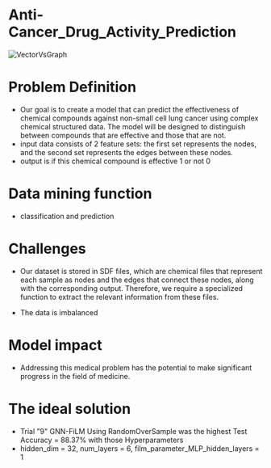 # Anti-Cancer_Drug_Activity_Prediction
![VectorVsGraph](https://github.com/AhmedAbdElbassset/Anti-Cancer_Drug_Activity_Prediction/assets/92690999/80690c69-56db-4f47-b686-8c91341877ce)

# Problem Definition

- Our goal is to create a model that can predict the effectiveness of chemical compounds against non-small cell lung cancer using complex chemical structured data. The model will be designed to distinguish between compounds that are effective and those that are not.
- input data consists of 2 feature sets: the first set represents the nodes, and the second set represents the edges between these nodes.
- output is if this chemical compound is effective 1 or not 0

# Data mining function

- classification and prediction

# Challenges

- Our dataset is stored in SDF files, which are chemical files that represent each sample as nodes and the edges that connect these nodes, along with the corresponding output. Therefore, we require a specialized function to extract the relevant information from these files.

- The data is imbalanced

# Model impact

- Addressing this medical problem has the potential to make significant progress in the field of medicine.

# The ideal solution

- Trial "9" GNN-FiLM Using RandomOverSample was the highest Test Accuracy = 88.37% with those Hyperparameters
- hidden_dim = 32, num_layers = 6, film_parameter_MLP_hidden_layers = 1
